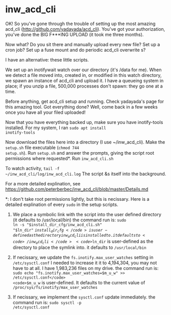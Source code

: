 # inw_acd_cli
OK! So you've gone through the trouble of setting up the most amazing acd_cli (http://github.com/yadayada/acd_cli). You've got your authorization, you've done the BIG F***ING UPLOAD (it took me three months).

Now what? Do you sit there and manually upload every new file? Set up a cron job? Set up a fuse mount and do periodic acd_cli overwrite s?

I have an alternative: these little scripts.

We set up an inotifywait watch over our directory (it's /data for me). When we detect a file moved into, created in, or modified in this watch directory, we spawn an instance of acd_cli and upload it. I have a queueing system in place; if you unzip a file, 500,000 processes don't spawn: they go one at a time.

Before anything, get acd_cli setup and running. Check yadayada's page for this amazing tool. Got everything done? Well, come back in a few weeks once you have all your filed uploaded!

Now that you have everything backed up, make sure you have inotify-tools installed. For my system, I ran <code>sudo apt install inotify-tools</code> 

Now download the files here into a directory (I use ~/inw_acd_cli). Make the <code>setup.sh</code> file executable (<code>chmod 744 setup.sh</code>). Run <code>setup.sh</code> and answer the prompts, giving the script root permissions where requested*. Run <code>inw_acd_cli.sh</code>

To watch activity, <code>tail -f ~/inw_acd_cli/log/inw_acd_cli.log</code> The script &s itself into the background.

For a more detailed explination, see https://github.com/peterberbec/inw_acd_cli/blob/master/Details.md

*: I don't take root permissions lightly, but this is necissary. Here is a detailed explination of every <code>sudo</code> in the setup scripts.

  1. We place a symbolic link with the script into the user defined directory (it defaults to /usr/local/bin)
    the command run is: <code>sudo ln -s "$install_dir_cfg/inw_acd_cli.sh" "$ln_dir"</code>
    <code>$install_dir_cfg</code> is user-defined as the directory inw_acd_cli is installed to. it defaults to <code>~/inw_acd_cli</code>
    <code>$ln_dir</code> is user-defined as the directory to place the symlink into. it defaults to <code>/usr/local/bin</code>

  2. If necissary, we update the <code>fs.inotify.max_user_watches</code> setting in <code>/etc/sysctl.conf</code>
    I needed to increase it it to 4,194,304, you may not have to at all. I have 1,983,236 files on my drive.
    the command run is: <code>sudo echo "fs.inotify.max_user_watches=$m_u_w" >> /etc/sysctl.conf</code>
    <code>$m_u_w</code> is user-defined. It defaults to the current value of <code>/proc/sys/fs/inotify/max_user_watches</code>

  3. If necissary, we implement the <code>sysctl.conf</code> update immediately.
    the command run is: <code>sudo sysctl -p /etc/sysctl.conf</code>
